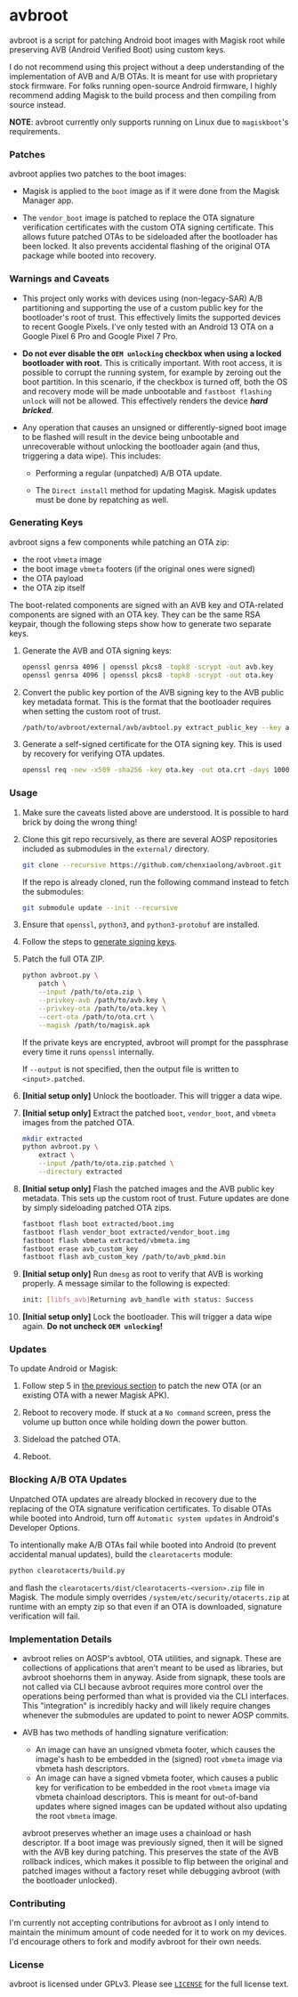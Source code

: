# avbroot

avbroot is a script for patching Android boot images with Magisk root while preserving AVB (Android Verified Boot) using custom keys.

I do not recommend using this project without a deep understanding of the implementation of AVB and A/B OTAs. It is meant for use with proprietary stock firmware. For folks running open-source Android firmware, I highly recommend adding Magisk to the build process and then compiling from source instead.

**NOTE**: avbroot currently only supports running on Linux due to `magiskboot`'s requirements.

### Patches

avbroot applies two patches to the boot images:

* Magisk is applied to the `boot` image as if it were done from the Magisk Manager app.

* The `vendor_boot` image is patched to replace the OTA signature verification certificates with the custom OTA signing certificate. This allows future patched OTAs to be sideloaded after the bootloader has been locked. It also prevents accidental flashing of the original OTA package while booted into recovery.

### Warnings and Caveats

* This project only works with devices using (non-legacy-SAR) A/B partitioning and supporting the use of a custom public key for the bootloader's root of trust. This effectively limits the supported devices to recent Google Pixels. I've only tested with an Android 13 OTA on a Google Pixel 6 Pro and Google Pixel 7 Pro.

* **Do not ever disable the `OEM unlocking` checkbox when using a locked bootloader with root.** This is critically important. With root access, it is possible to corrupt the running system, for example by zeroing out the boot partition. In this scenario, if the checkbox is turned off, both the OS and recovery mode will be made unbootable and `fastboot flashing unlock` will not be allowed. This effectively renders the device **_hard bricked_**.

* Any operation that causes an unsigned or differently-signed boot image to be flashed will result in the device being unbootable and unrecoverable without unlocking the bootloader again (and thus, triggering a data wipe). This includes:

    * Performing a regular (unpatched) A/B OTA update.

    * The `Direct install` method for updating Magisk. Magisk updates must be done by repatching as well.

### Generating Keys

avbroot signs a few components while patching an OTA zip:

* the root `vbmeta` image
* the boot image `vbmeta` footers (if the original ones were signed)
* the OTA payload
* the OTA zip itself

The boot-related components are signed with an AVB key and OTA-related components are signed with an OTA key. They can be the same RSA keypair, though the following steps show how to generate two separate keys.

1. Generate the AVB and OTA signing keys:

    ```bash
    openssl genrsa 4096 | openssl pkcs8 -topk8 -scrypt -out avb.key
    openssl genrsa 4096 | openssl pkcs8 -topk8 -scrypt -out ota.key
    ```

2. Convert the public key portion of the AVB signing key to the AVB public key metadata format. This is the format that the bootloader requires when setting the custom root of trust.

    ```bash
    /path/to/avbroot/external/avb/avbtool.py extract_public_key --key avb.key --output avb_pkmd.bin
    ```

3. Generate a self-signed certificate for the OTA signing key. This is used by recovery for verifying OTA updates.

    ```bash
    openssl req -new -x509 -sha256 -key ota.key -out ota.crt -days 10000 -subj '/CN=OTA/'
    ```

### Usage

1. Make sure the caveats listed above are understood. It is possible to hard brick by doing the wrong thing!

2. Clone this git repo recursively, as there are several AOSP repositories included as submodules in the `external/` directory.

    ```bash
    git clone --recursive https://github.com/chenxiaolong/avbroot.git
    ```

    If the repo is already cloned, run the following command instead to fetch the submodules:

    ```bash
    git submodule update --init --recursive
    ```

3. Ensure that `openssl`, `python3`, and `python3-protobuf` are installed.

4. Follow the steps to [generate signing keys](#generating-keys).

5. Patch the full OTA ZIP.

    ```bash
    python avbroot.py \
        patch \
        --input /path/to/ota.zip \
        --privkey-avb /path/to/avb.key \
        --privkey-ota /path/to/ota.key \
        --cert-ota /path/to/ota.crt \
        --magisk /path/to/magisk.apk
    ```

    If the private keys are encrypted, avbroot will prompt for the passphrase every time it runs `openssl` internally.

    If `--output` is not specified, then the output file is written to `<input>.patched`.

6. **[Initial setup only]** Unlock the bootloader. This will trigger a data wipe.

7. **[Initial setup only]** Extract the patched `boot`, `vendor_boot`, and `vbmeta` images from the patched OTA.

    ```bash
    mkdir extracted
    python avbroot.py \
        extract \
        --input /path/to/ota.zip.patched \
        --directory extracted
    ```

8. **[Initial setup only]** Flash the patched images and the AVB public key metadata. This sets up the custom root of trust. Future updates are done by simply sideloading patched OTA zips.

    ```bash
    fastboot flash boot extracted/boot.img
    fastboot flash vendor_boot extracted/vendor_boot.img
    fastboot flash vbmeta extracted/vbmeta.img
    fastboot erase avb_custom_key
    fastboot flash avb_custom_key /path/to/avb_pkmd.bin
    ```

9. **[Initial setup only]** Run `dmesg` as root to verify that AVB is working properly. A message similar to the following is expected:

    ```bash
    init: [libfs_avb]Returning avb_handle with status: Success
    ```

10. **[Initial setup only]** Lock the bootloader. This will trigger a data wipe again. **Do not uncheck `OEM unlocking`!**

### Updates

To update Android or Magisk:

1. Follow step 5 in [the previous section](#usage) to patch the new OTA (or an existing OTA with a newer Magisk APK).

2. Reboot to recovery mode. If stuck at a `No command` screen, press the volume up button once while holding down the power button.

3. Sideload the patched OTA.

4. Reboot.

### Blocking A/B OTA Updates

Unpatched OTA updates are already blocked in recovery due to the replacing of the OTA signature verification certificates. To disable OTAs while booted into Android, turn off `Automatic system updates` in Android's Developer Options.

To intentionally make A/B OTAs fail while booted into Android (to prevent accidental manual updates), build the `clearotacerts` module:

```bash
python clearotacerts/build.py
```

and flash the `clearotacerts/dist/clearotacerts-<version>.zip` file in Magisk. The module simply overrides `/system/etc/security/otacerts.zip` at runtime with an empty zip so that even if an OTA is downloaded, signature verification will fail.

### Implementation Details

* avbroot relies on AOSP's avbtool, OTA utilities, and signapk. These are collections of applications that aren't meant to be used as libraries, but avbroot shoehorns them in anyway. Aside from signapk, these tools are not called via CLI because avbroot requires more control over the operations being performed than what is provided via the CLI interfaces. This "integration" is incredibly hacky and will likely require changes whenever the submodules are updated to point to newer AOSP commits.

* AVB has two methods of handling signature verification:

    * An image can have an unsigned vbmeta footer, which causes the image's hash to be embedded in the (signed) root `vbmeta` image via vbmeta hash descriptors.
    * An image can have a signed vbmeta footer, which causes a public key for verification to be embedded in the root `vbmeta` image via vbmeta chainload descriptors. This is meant for out-of-band updates where signed images can be updated without also updating the root `vbmeta` image.

    avbroot preserves whether an image uses a chainload or hash descriptor. If a boot image was previously signed, then it will be signed with the AVB key during patching. This preserves the state of the AVB rollback indices, which makes it possible to flip between the original and patched images without a factory reset while debugging avbroot (with the bootloader unlocked).

### Contributing

I'm currently not accepting contributions for avbroot as I only intend to maintain the minimum amount of code needed for it to work on my devices. I'd encourage others to fork and modify avbroot for their own needs.

### License

avbroot is licensed under GPLv3. Please see [`LICENSE`](./LICENSE) for the full license text.

